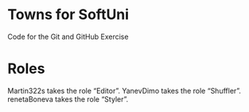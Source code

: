 # Towns for SoftUni
Code for the Git and GitHub Exercise

# Roles
  Martin322s takes the role “Editor”.
  YanevDimo takes the role “Shuffler”.
  renetaBoneva takes the role “Styler”.
